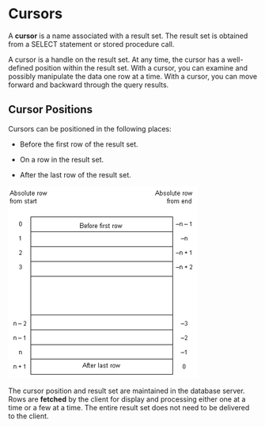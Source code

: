<!-- loio3be3fe076c5f1014bcf4c886496f0bcb -->

# Cursors

A **cursor** is a name associated with a result set. The result set is obtained from a SELECT statement or stored procedure call.

A cursor is a handle on the result set. At any time, the cursor has a well-defined position within the result set. With a cursor, you can examine and possibly manipulate the data one row at a time. With a cursor, you can move forward and backward through the query results.



## Cursor Positions

Cursors can be positioned in the following places:

-   Before the first row of the result set.

-   On a row in the result set.

-   After the last row of the result set.


![Diagram showing result set rows, numbered forward with first row as 0 on left and numbered backward with last row as zero on right.](images/diagram-curspos_png_3bbea88.png)

The cursor position and result set are maintained in the database server. Rows are **fetched** by the client for display and processing either one at a time or a few at a time. The entire result set does not need to be delivered to the client.

